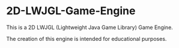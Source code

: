 # 2D-LWJGL-Game-Engine

This is a 2D LWJGL (Lightweight Java Game Library) Game Engine.

The creation of this engine is intended for educational purposes.
